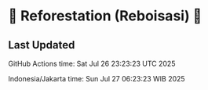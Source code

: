 
# 🌳 Reforestation (Reboisasi) 🌲

## Last Updated

GitHub Actions time: Sat Jul 26 23:23:23 UTC 2025

Indonesia/Jakarta time: Sun Jul 27 06:23:23 WIB 2025
